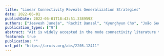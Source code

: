 ```yaml
---
title: "Linear Connectivity Reveals Generalization Strategies"
date: 2022-06-01
publishDate: 2022-06-01T18:43:51.338959Z
authors: ["Jeevesh Juneja", "Rachit Bansal", "Kyunghyun Cho", "João Sedoc", "Naomi Saphra"]
publication_types: ["9"]
abstract: "AIt is widely accepted in the mode connectivity literature that when two neural networks are trained similarly on the same data, they are connected by a path through parameter space over which test set accuracy is maintained. Under some circumstances, including transfer learning from pretrained models, these paths are presumed to be linear. In contrast to existing results, we find that among text classifiers (trained on MNLI, QQP, and CoLA), some pairs of finetuned models have large barriers of increasing loss on the linear paths between them. On each task, we find distinct clusters of models which are linearly connected on the test loss surface, but are disconnected from models outside the cluster -- models that occupy separate basins on the surface. By measuring performance on specially-crafted diagnostic datasets, we find that these clusters correspond to different generalization strategies: one cluster behaves like a bag of words model under domain shift, while another cluster uses syntactic heuristics. Our work demonstrates how the geometry of the loss surface can guide models towards different heuristic functions."
featured: true
publication: ""
url_pdf: "https://arxiv.org/abs/2205.12411"
---
```

